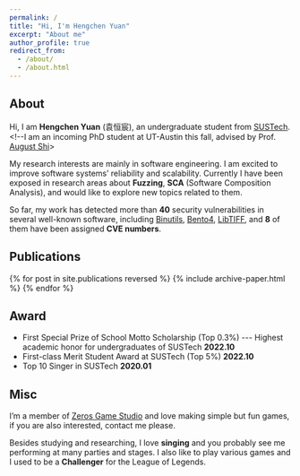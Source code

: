 ```yaml
---
permalink: /
title: "Hi, I'm Hengchen Yuan"
excerpt: "About me"
author_profile: true
redirect_from: 
  - /about/
  - /about.html
---
```



## About

Hi, I am **Hengchen Yuan** (袁恒宸), an undergraduate student from [SUSTech]([SUSTech](https://www.sustech.edu.cn/en/)). <!--I am an incoming PhD student at UT-Austin this fall, advised by Prof. [August Shi](https://sites.utexas.edu/august/)>

My research interests are mainly in software engineering. I am excited to improve software systems’ reliability and scalability. Currently I have been exposed in research areas about **Fuzzing**, **SCA** (Software Composition Analysis), and would like to explore new topics related to them.

So far, my work has detected more than **40** security vulnerabilities in several well-known software, including [Binutils](https://www.gnu.org/software/binutils/), [Bento4](https://www.bento4.com/), [LibTIFF](http://www.simplesystems.org/libtiff/), and **8** of them have been assigned **CVE numbers**.


## Publications

{% for post in site.publications reversed %}
  {% include archive-paper.html %}
{% endfor %}

## Award

  - First Special Prize of School Motto Scholarship (Top 0.3%) --- Highest academic honor for undergraduates of  SUSTech                                                                             **2022.10**
  - First-class Merit Student Award at SUSTech  (Top 5%)                                                                           **2022.10**
  - Top 10 Singer in SUSTech                                                                                                **2020.01**

## Misc

I’m a member of [Zeros Game Studio](http://zeros.group/index.html) and love making simple but fun games, if you are also interested, contact me please.

Besides studying and researching, I love **singing** and you probably see me performing at many parties and stages. I also like to play various games and I used to be a **Challenger** for the League of Legends.
